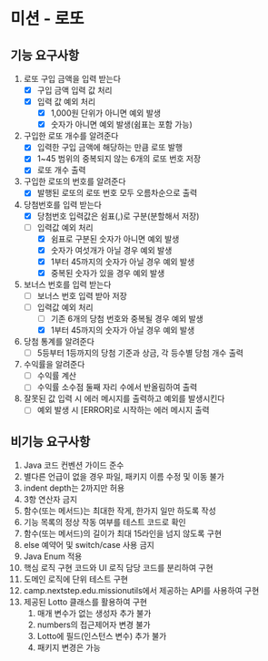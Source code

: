 # 미션 - 로또

## 기능 요구사항
1. 로또 구입 금액을 입력 받는다
    - [x] 구입 금액 입력 값 처리
    - [x] 입력 값 예외 처리
      - [x] 1,000원 단위가 아니면 예외 발생
      - [x] 숫자가 아니면 예외 발생(쉼표는 포함 가능)
2. 구입한 로또 개수를 알려준다
    - [x] 입력한 구입 금액에 해당하는 만큼 로또 발행
    - [x] 1~45 범위의 중복되지 않는 6개의 로또 번호 저장
    - [x] 로또 개수 출력
3. 구입한 로또의 번호를 알려준다
    - [x] 발행된 로또의 로또 번호 모두 오름차순으로 출력
4. 당첨번호를 입력 받는다
    - [x] 당첨번호 입력값은 쉼표(,)로 구분(분할해서 저장)
    - [ ] 입력값 예외 처리
      - [x] 쉼표로 구분된 숫자가 아니면 예외 발생
      - [x] 숫자가 여섯개가 아닐 경우 예외 발생
      - [x] 1부터 45까지의 숫자가 아닐 경우 예외 발생
      - [x] 중복된 숫자가 있을 경우 예외 발생
5. 보너스 번호를 입력 받는다
    - [ ] 보너스 번호 입력 받아 저장
    - [ ] 입력값 예외 처리
      - [ ] 기존 6개의 당첨 번호와 중복될 경우 예외 발생
      - [x] 1부터 45까지의 숫자가 아닐 경우 예외 발생
7. 당첨 통계를 알려준다
    - [ ] 5등부터 1등까지의 당첨 기준과 상금, 각 등수별 당첨 개수 출력
8. 수익률을 알려준다
    - [ ] 수익률 계산
    - [ ] 수익률 소수점 둘째 자리 수에서 반올림하여 출력
9. 잘못된 값 입력 시 에러 메시지를 출력하고 예외를 발생시킨다
    - [ ] 예외 발생 시 [ERROR]로 시작하는 에러 메시지 출력

## 비기능 요구사항
1. Java 코드 컨벤션 가이드 준수
2. 별다른 언급이 없을 경우 파일, 패키지 이름 수정 및 이동 불가
3. indent depth는 2까지만 허용
4. 3항 연산자 금지
5. 함수(또는 메서드)는 최대한 작게, 한가지 일만 하도록 작성
6. 기능 목록의 정상 작동 여부를 테스트 코드로 확인
7. 함수(또는 메서드)의 길이가 최대 15라인을 넘지 않도록 구현
8. else 예약어 및 switch/case 사용 금지
9. Java Enum 적용
10. 핵심 로직 구현 코드와 UI 로직 담당 코드를 분리하여 구현
11. 도메인 로직에 단위 테스트 구현
12. camp.nextstep.edu.missionutils에서 제공하는 API를 사용하여 구현
13. 제공된 Lotto 클래스를 활용하여 구현
    1. 매개 변수가 없는 생성자 추가 불가
    2. numbers의 접근제어자 변경 불가
    3. Lotto에 필드(인스턴스 변수) 추가 불가
    4. 패키지 변경은 가능